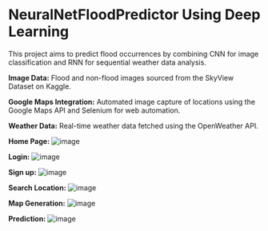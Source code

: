 # NeuralNetFloodPredictor Using Deep Learning
This project aims to predict flood occurrences by combining CNN for image classification and RNN for sequential weather data analysis.

**Image Data:** Flood and non-flood images sourced from the SkyView Dataset on Kaggle.

**Google Maps Integration:** Automated image capture of locations using the Google Maps API and Selenium for web automation.

**Weather Data:** Real-time weather data fetched using the OpenWeather API.

**Home Page:**
![image](https://github.com/user-attachments/assets/73b8960e-b7e8-4eb5-94b0-ee4fa1bfed60)

**Login:**
![image](https://github.com/user-attachments/assets/d8e97898-78b0-49a2-bc81-c8f722e9e88a)

**Sign up:**
![image](https://github.com/user-attachments/assets/309f1b19-0075-4288-a7f7-1f1d6c9a3422)

**Search Location:**
![image](https://github.com/user-attachments/assets/8bfb2500-7ac7-40c8-bafe-9edb6acf5a3d)

**Map Generation:**
![image](https://github.com/user-attachments/assets/c640be93-64c6-4a52-960f-4fbed9caa2ce)

**Prediction:**
![image](https://github.com/user-attachments/assets/499e504b-9b2b-4d91-9c8d-d9b28deec9a4)




